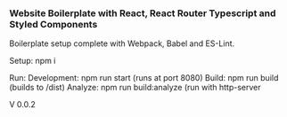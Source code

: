 ### Website Boilerplate with React, React Router Typescript and Styled Components

Boilerplate setup complete with Webpack, Babel and ES-Lint. 

Setup: 
npm i

Run: 
Development: npm run start (runs at port 8080)
Build: npm run build (builds to /dist)
Analyze: npm run build:analyze (run with http-server


V 0.0.2
